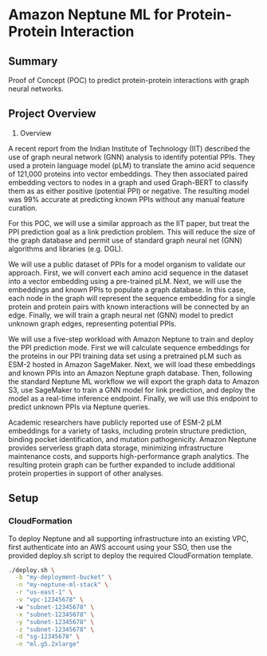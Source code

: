 # Amazon Neptune ML for Protein-Protein Interaction

## Summary

Proof of Concept (POC) to predict protein-protein interactions with graph neural networks.

## Project Overview

1. Overview

A recent report from the Indian Institute of Technology (IIT) described the use of graph neural network (GNN) analysis to identify potential PPIs. They used a protein language model (pLM) to translate the amino acid sequence of 121,000 proteins into vector embeddings. They then associated paired embedding vectors to nodes in a graph and used Graph-BERT to classify them as as either positive (potential PPI) or negative. The resulting model was 99% accurate at predicting known PPIs without any manual feature curation.

For this POC, we will use a similar approach as the IIT paper, but treat the PPI prediction goal as a link prediction problem. This will reduce the size of the graph database and permit use of standard graph neural net (GNN) algorithms and libraries (e.g. DGL).

We will use a public dataset of PPIs for a model organism to validate our approach. First, we will convert each amino acid sequence in the dataset into a vector embedding using a pre-trained pLM. Next, we will use the embeddings and known PPIs to populate a graph database. In this case, each node in the graph will represent the sequence embedding for a single protein and protein pairs with known interactions will be connected by an edge. Finally, we will train a graph neural net (GNN) model to predict unknown graph edges, representing potential PPIs.

We will use a five-step workload with Amazon Neptune to train and deploy the PPI prediction mode. First we will calculate sequence embeddings for the proteins in our PPI training data set using a pretrained pLM such as ESM-2 hosted in Amazon SageMaker.  Next, we will load these embeddings and known PPIs into an Amazon Neptune graph database. Then, following the standard Neptune ML workflow we will export the graph data to Amazon S3, use SageMaker to train a GNN model for link prediction, and deploy the model as a real-time inference endpoint. Finally, we will use this endpoint to predict unknown PPIs via Neptune queries.

Academic researchers have publicly reported use of ESM-2 pLM embeddings for a variety of tasks, including protein structure prediction, binding pocket identification, and mutation pathogenicity. Amazon Neptune provides serverless graph data storage, minimizing infrastructure maintenance costs, and supports high-performance graph analytics. The resulting protein graph can be further expanded to include additional protein properties in support of other analyses.

## Setup

### CloudFormation

To deploy Neptune and all supporting infrastructure into an existing VPC, first authenticate into an AWS account using your SSO, then use the provided deploy.sh script to deploy the required CloudFormation template.

```bash
./deploy.sh \
  -b "my-deployment-bucket" \
  -n "my-neptune-ml-stack" \
  -r "us-east-1" \
  -v "vpc-12345678" \ 
  -w "subnet-12345678" \
  -x "subnet-12345678" \
  -y "subnet-12345678" \
  -z "subnet-12345678" \
  -d "sg-12345678" \
  -n "ml.g5.2xlarge"
```
